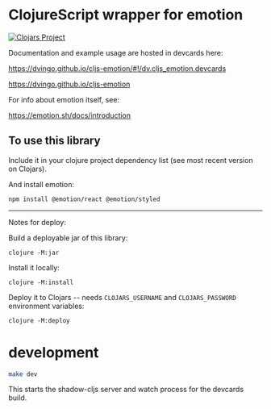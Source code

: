 # ClojureScript wrapper for emotion

[![Clojars Project](https://img.shields.io/clojars/v/dv/cljs-emotion.svg)](https://clojars.org/dv/cljs-emotion)

Documentation and example usage are hosted in devcards here:

https://dvingo.github.io/cljs-emotion/#!/dv.cljs_emotion.devcards

https://dvingo.github.io/cljs-emotion

For info about emotion itself, see:

https://emotion.sh/docs/introduction

## To use this library

Include it in your clojure project dependency list (see most recent version on Clojars).

And install emotion:

```bash
npm install @emotion/react @emotion/styled
```

---- 

Notes for deploy:

Build a deployable jar of this library:

    clojure -M:jar

Install it locally:

    clojure -M:install

Deploy it to Clojars -- needs `CLOJARS_USERNAME` and `CLOJARS_PASSWORD` environment variables:

    clojure -M:deploy

# development

```bash
make dev
```

This starts the shadow-cljs server and watch process for the devcards build.
